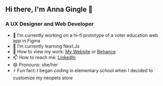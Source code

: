 ## Hi there, I'm Anna Gingle :bell:

### A UX Designer and Web Developer

- 🔭 I’m currently working on a hi-fi prototype of a voter education web app in Figma
- 🌱 I’m currently learning Next.Js 
- 💬 How to view my work: [My Website](https://annagingle.com/) or [Behance](https://www.behance.net/annagingle)
- 📫 How to reach me: [LinkedIn](https://www.linkedin.com/in/annagingle/) 
- 😄 Pronouns: she/her
- ⚡ Fun fact: I began coding in elementary school when I decided to customize my neopets store

